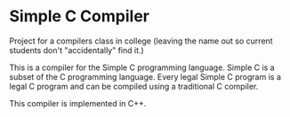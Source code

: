 # Simple C Compiler
Project for a compilers class in college (leaving the name out so current students don't "accidentally" find it.)

This is a compiler for the Simple C programming language. Simple C is a subset of the C programming language. Every legal Simple C program is a legal C program and can be compiled using a traditional C compiler. 

This compiler is implemented in C++. 
